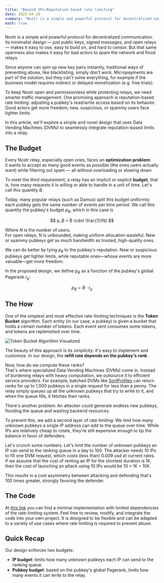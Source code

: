 ```yaml
---
title: "Beyond IPs—Reputation based rate limiting"
date: 2025-04-28
summary: "Nostr is a simple and powerful protocol for decentralized communication. Thanks to its minimalist design — just public keys, signed messages, and open relays — it's easy to use, easy to build on, and hard to censor. But with that openness comes a big challenge: it's also easy for bad actors to spam the network..."
math: true
---
```


Nostr is a simple and powerful protocol for decentralized communication. Its minimalist design — just public keys, signed messages, and open relays — makes it easy to use, easy to build on, and hard to censor. But that same openness also makes it easy for bad actors to spam the network and flood relays.

Since anyone can spin up new key pairs instantly, traditional ways of preventing abuse, like blacklisting, simply don't work. Micropayments are part of the solution, but they can't solve everything, for example if the business model requires indirect or delayed monetization (e.g. free trials).

To keep Nostr open and permissionless while protecting relays, we need smarter traffic management. One promising approach is reputation-based rate limiting: adjusting a pubkey's read/write access based on its behavior. Good actors get more freedom; new, suspicious, or spammy users face tighter limits.

In this article, we'll explore a simple and novel design that uses Data Vending Machines (DVMs) to seamlessly integrate reputation-based limits into a relay.

## The Budget

Every Nostr relay, especially open ones, faces an **optimization problem**:  
it wants to accept as many good events as possible (the ones users actually want) while filtering out spam — all without overloading or slowing down.

To meet the third requirement, a relay has an implicit or explicit **budget**, that is, how many requests it is willing or able to handle in a unit of time. Let's call this quantity $B$.

Today, many popular relays (such as Damus) split this budget uniformly: each pubkey gets the same number of events per time period. We call this quantity the pubkey's budget $p_B$, which in this case is

$$
p_B = B \cdot \frac{1}{N}
$$

Where $N$ is the number of users.  
For open relays, $N$ is unbounded, making uniform allocation wasteful. New or spammy pubkeys get as much bandwidth as trusted, high-quality ones.

We can do better by tying $p_B$ to the pubkey's reputation. New or suspicious pubkeys get tighter limits, while reputable ones—whose events are more valuable—get more freedom.

In the proposed design, we define $p_B$ as a function of the pubkey's global Pagerank $r_p$:

$$
p_B = B \cdot r_p
$$

## The How

One of the simplest and most effective rate-limiting techniques is the **Token Bucket** algorithm.
Each entity (in our case, a pubkey) is given a bucket that holds a certain number of tokens. Each event sent consumes some tokens, and tokens are replenished over time.

![Token Bucket Algorithm Visualized](/images/token_bucket.png)

The beauty of this approach is its simplicity: it's easy to implement and customize.
In our design, the **refill rate depends on the pubkey's rank**.

Now, how do we compute these ranks?  
That's where specialized Data Vending Machines (DVMs) come in. Instead of burdening relays with heavy computation, we outsource it to efficient service providers. For example, batched DVMs like [SortProfiles](/docs/services/sort-profiles) can return ranks for up to 1,000 pubkeys in a single request for less than a penny. The relay simply queues up all the unknown pubkeys that try to write to it, and when the queue fills, it fetches their ranks.

There's another problem: An attacker could generate endless new pubkeys, flooding the queue and wasting backend resources.

To prevent this, we add a second layer of rate limiting:
We limit how many unknown pubkeys a single IP address can add to the queue over time.
While IPs are relatively cheap to rotate, they're still expensive enough to tip the balance in favor of defenders.

Let's crunch some numbers. Let's limit the number of unknown pubkeys an IP can send to the ranking queue in a day to 100.
The attacker needs 10 IPs to fill one DVM request, which costs (less than) 0.009 usd at current rates.  
If we assume that the cost of renting an IP for the shortest duration is 1¢, then the cost of launching an attack using 10 IPs would be 10 × 1¢ = 10¢.

This results in a cost asymmetry between attacking and defending that's 100 times greater, strongly favoring the defender.

## The Code

At [this link](https://github.com/pippellia-btc/rely/tree/main/examples/wot) you can find a minimal implementation with limited dependencies of the rate-limiting system. Feel free to review, modify, and integrate the code into your own project. It is designed to be flexible and can be adapted to a variety of use cases where rate limiting is required to prevent abuse.

## Quick Recap

Our design enforces two budgets:
- **IP budget**: limits how many unknown pubkeys each IP can send to the ranking queue.
- **Pubkey budget**: based on the pubkey's global Pagerank, limits how many events it can write to the relay.
